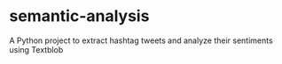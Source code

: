 # semantic-analysis
A Python project to extract hashtag tweets and analyze their sentiments using Textblob
